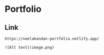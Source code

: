 # Portfolio

## Link 
```
https://neelakandan-portfolio.netlify.app/
```
```
![Alt text](image.png)
```